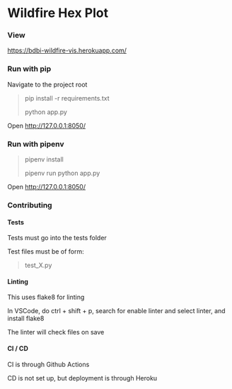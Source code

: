 # Wildfire Hex Plot

### View
https://bdbi-wildfire-vis.herokuapp.com/

### Run with pip
Navigate to the project root
> pip install -r requirements.txt
> 
> python app.py

Open http://127.0.0.1:8050/ 


### Run with pipenv
> pipenv install
> 
> pipenv run python app.py

Open http://127.0.0.1:8050/ 


### Contributing

#### Tests
Tests must go into the tests folder

Test files must be of form:
> test_X.py


#### Linting
This uses flake8 for linting

In VSCode, do ctrl + shift + p, search for enable linter and select linter, and install flake8

The linter will check files on save

#### CI / CD
CI is through Github Actions

CD is not set up, but deployment is through Heroku